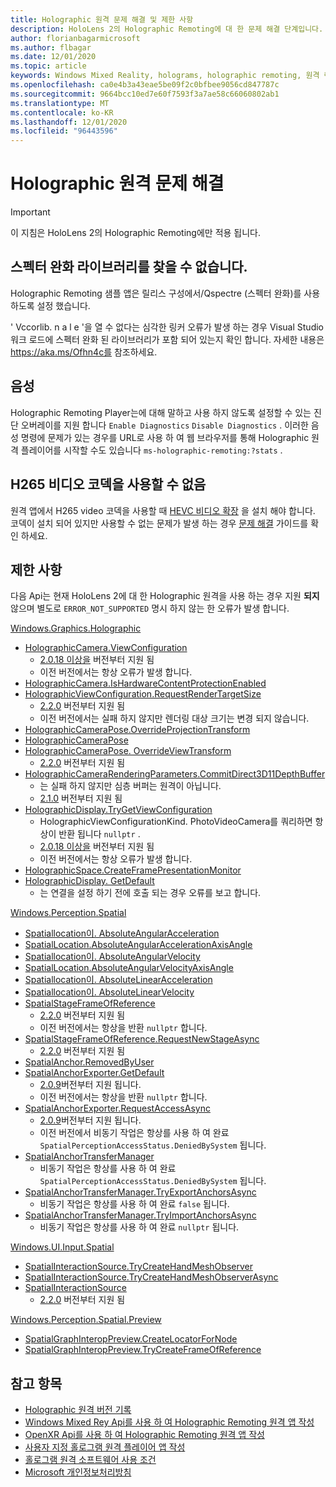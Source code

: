 ```yaml
---
title: Holographic 원격 문제 해결 및 제한 사항
description: HoloLens 2의 Holographic Remoting에 대 한 문제 해결 단계입니다.
author: florianbagarmicrosoft
ms.author: flbagar
ms.date: 12/01/2020
ms.topic: article
keywords: Windows Mixed Reality, holograms, holographic remoting, 원격 렌더링, 네트워크 렌더링, HoloLens, 원격 holograms, 문제 해결, 도움말, 혼합 현실 헤드셋, windows Mixed reality 헤드셋, 가상 현실 헤드셋
ms.openlocfilehash: ca0e4b3a43eae5be09f2c0bfbee9056cd847787c
ms.sourcegitcommit: 9664bcc10ed7e60f7593f3a7ae58c66060802ab1
ms.translationtype: MT
ms.contentlocale: ko-KR
ms.lasthandoff: 12/01/2020
ms.locfileid: "96443596"
---
```

# <a name="holographic-remoting-troubleshooting"></a>Holographic 원격 문제 해결

> [!IMPORTANT]
> 이 지침은 HoloLens 2의 Holographic Remoting에만 적용 됩니다.

## <a name="spectre-mitigated-libraries-not-found"></a>스펙터 완화 라이브러리를 찾을 수 없습니다.

Holographic Remoting 샘플 앱은 릴리스 구성에서/Qspectre (스펙터 완화)를 사용 하도록 설정 했습니다.

' Vccorlib. n a l e '을 열 수 없다는 심각한 링커 오류가 발생 하는 경우 Visual Studio 워크 로드에 스펙터 완화 된 라이브러리가 포함 되어 있는지 확인 합니다. 자세한 내용은 https://aka.ms/Ofhn4c를 참조하세요.

## <a name="speech"></a>음성

Holographic Remoting Player는에 대해 말하고 사용 하지 않도록 설정할 수 있는 진단 오버레이를 지원 합니다 ```Enable Diagnostics``` ```Disable Diagnostics``` . 이러한 음성 명령에 문제가 있는 경우를 URL로 사용 하 여 웹 브라우저를 통해 Holographic 원격 플레이어를 시작할 수도 있습니다 ```ms-holographic-remoting:?stats``` .

## <a name="h265-video-codec-not-available"></a>H265 비디오 코덱을 사용할 수 없음

원격 앱에서 H265 video 코덱을 사용할 때 [HEVC 비디오 확장](https://www.microsoft.com/p/hevc-video-extensions/9nmzlz57r3t7) 을 설치 해야 합니다. 코덱이 설치 되어 있지만 사용할 수 없는 문제가 발생 하는 경우 [문제 해결](https://docs.microsoft.com/azure/remote-rendering/resources/troubleshoot#h265-codec-not-available) 가이드를 확인 하세요.

## <a name="limitations"></a>제한 사항

다음 Api는 현재 HoloLens 2에 대 한 Holographic 원격을 사용 하는 경우 지원 **되지** 않으며 별도로 ```ERROR_NOT_SUPPORTED``` 명시 하지 않는 한 오류가 발생 합니다.

[Windows.Graphics.Holographic](https://docs.microsoft.com/uwp/api/windows.graphics.holographic)

* [HolographicCamera.ViewConfiguration](https://docs.microsoft.com/uwp/api/windows.graphics.holographic.holographiccamera.viewconfiguration)
  - [2.0.18 이상을](holographic-remoting-version-history.md#v2.0.18) 버전부터 지원 됨
  - 이전 버전에서는 항상 오류가 발생 합니다.
* [HolographicCamera.IsHardwareContentProtectionEnabled](https://docs.microsoft.com/uwp/api/windows.graphics.holographic.holographiccamera.ishardwarecontentprotectionenabled#Windows_Graphics_Holographic_HolographicCamera_IsHardwareContentProtectionEnabled)
* [HolographicViewConfiguration.RequestRenderTargetSize](https://docs.microsoft.com/uwp/api/windows.graphics.holographic.holographicviewconfiguration.requestrendertargetsize#Windows_Graphics_Holographic_HolographicViewConfiguration_RequestRenderTargetSize_Windows_Foundation_Size_)
  - [2.2.0](holographic-remoting-version-history.md#v2.2.0) 버전부터 지원 됨
  - 이전 버전에서는 실패 하지 않지만 렌더링 대상 크기는 변경 되지 않습니다.
* [HolographicCameraPose.OverrideProjectionTransform](https://docs.microsoft.com/uwp/api/windows.graphics.holographic.holographiccamerapose.overrideprojectiontransform)
* [HolographicCameraPose](https://docs.microsoft.com/uwp/api/windows.graphics.holographic.holographiccamerapose.overrideviewport)
* [HolographicCameraPose. OverrideViewTransform](https://docs.microsoft.com/uwp/api/windows.graphics.holographic.holographiccamerapose.overrideviewtransform)
  - [2.2.0](holographic-remoting-version-history.md#v2.2.0) 버전부터 지원 됨
* [HolographicCameraRenderingParameters.CommitDirect3D11DepthBuffer](https://docs.microsoft.com/uwp/api/windows.graphics.holographic.holographiccamerarenderingparameters.commitdirect3d11depthbuffer#Windows_Graphics_Holographic_HolographicCameraRenderingParameters_CommitDirect3D11DepthBuffer_Windows_Graphics_DirectX_Direct3D11_IDirect3DSurface_)
  - 는 실패 하지 않지만 심층 버퍼는 원격이 아닙니다.
  - [2.1.0](holographic-remoting-version-history.md#v2.1.0) 버전부터 지원 됨
* [HolographicDisplay.TryGetViewConfiguration](https://docs.microsoft.com/uwp/api/windows.graphics.holographic.holographicdisplay.trygetviewconfiguration)
  - HolographicViewConfigurationKind. PhotoVideoCamera를 쿼리하면 항상이 반환 됩니다 ```nullptr``` .
  - [2.0.18 이상을](holographic-remoting-version-history.md#v2.0.18) 버전부터 지원 됨
  - 이전 버전에서는 항상 오류가 발생 합니다.
* [HolographicSpace.CreateFramePresentationMonitor](https://docs.microsoft.com/uwp/api/windows.graphics.holographic.holographicspace.createframepresentationmonitor)
* [HolographicDisplay. GetDefault](https://docs.microsoft.com/uwp/api/windows.graphics.holographic.holographicdisplay.getdefault#Windows_Graphics_Holographic_HolographicDisplay_GetDefault)
  - 는 연결을 설정 하기 전에 호출 되는 경우 오류를 보고 합니다.


[Windows.Perception.Spatial](https://docs.microsoft.com/uwp/api/windows.perception.spatial)

* [Spatiallocation이. AbsoluteAngularAcceleration](https://docs.microsoft.com/uwp/api/windows.perception.spatial.spatiallocation.absoluteangularacceleration)
* [SpatialLocation.AbsoluteAngularAccelerationAxisAngle](https://docs.microsoft.com/uwp/api/windows.perception.spatial.spatiallocation.absoluteangularaccelerationaxisangle)
* [Spatiallocation이. AbsoluteAngularVelocity](https://docs.microsoft.com/uwp/api/windows.perception.spatial.spatiallocation.absoluteangularvelocity)
* [SpatialLocation.AbsoluteAngularVelocityAxisAngle](https://docs.microsoft.com/uwp/api/windows.perception.spatial.spatiallocation.absoluteangularvelocityaxisangle)
* [Spatiallocation이. AbsoluteLinearAcceleration](https://docs.microsoft.com/uwp/api/windows.perception.spatial.spatiallocation.absolutelinearacceleration)
* [Spatiallocation이. AbsoluteLinearVelocity](https://docs.microsoft.com/uwp/api/windows.perception.spatial.spatiallocation.absolutelinearvelocity)
* [SpatialStageFrameOfReference](https://docs.microsoft.com/uwp/api/windows.perception.spatial.spatialstageframeofreference.current)
  - [2.2.0](holographic-remoting-version-history.md#v2.2.0) 버전부터 지원 됨
  - 이전 버전에서는 항상을 반환 ```nullptr``` 합니다.
* [SpatialStageFrameOfReference.RequestNewStageAsync](https://docs.microsoft.com/uwp/api/windows.perception.spatial.spatialstageframeofreference.requestnewstageasync)
  - [2.2.0](holographic-remoting-version-history.md#v2.2.0) 버전부터 지원 됨
* [SpatialAnchor.RemovedByUser](https://docs.microsoft.com/uwp/api/windows.perception.spatial.spatialanchor.removedbyuser)
* [SpatialAnchorExporter.GetDefault](https://docs.microsoft.com/uwp/api/windows.perception.spatial.spatialanchorexporter.getdefault
)
  - [2.0.9](holographic-remoting-version-history.md#v2.0.9)버전부터 지원 됩니다. 
  - 이전 버전에서는 항상을 반환 ```nullptr``` 합니다. 
* [SpatialAnchorExporter.RequestAccessAsync](https://docs.microsoft.com/uwp/api/windows.perception.spatial.spatialanchorexporter.requestaccessasync
)
  - [2.0.9](holographic-remoting-version-history.md#v2.0.9)버전부터 지원 됩니다. 
  - 이전 버전에서 비동기 작업은 항상를 사용 하 여 완료 ```SpatialPerceptionAccessStatus.DeniedBySystem``` 됩니다.
* [SpatialAnchorTransferManager](https://docs.microsoft.com/uwp/api/windows.perception.spatial.spatialanchortransfermanager.requestaccessasync#Windows_Perception_Spatial_SpatialAnchorTransferManager_RequestAccessAsync)
  - 비동기 작업은 항상를 사용 하 여 완료 ```SpatialPerceptionAccessStatus.DeniedBySystem``` 됩니다.
* [SpatialAnchorTransferManager.TryExportAnchorsAsync](https://docs.microsoft.com/uwp/api/windows.perception.spatial.spatialanchortransfermanager.tryexportanchorsasync#Windows_Perception_Spatial_SpatialAnchorTransferManager_TryExportAnchorsAsync_Windows_Foundation_Collections_IIterable_Windows_Foundation_Collections_IKeyValuePair_System_String_Windows_Perception_Spatial_SpatialAnchor___Windows_Storage_Streams_IOutputStream_)
  - 비동기 작업은 항상를 사용 하 여 완료 ```false``` 됩니다.
* [SpatialAnchorTransferManager.TryImportAnchorsAsync](https://docs.microsoft.com/uwp/api/windows.perception.spatial.spatialanchortransfermanager.tryimportanchorsasync
)
  - 비동기 작업은 항상를 사용 하 여 완료 ```nullptr``` 됩니다.

[Windows.UI.Input.Spatial](https://docs.microsoft.com/uwp/api/windows.ui.input.spatial)

* [SpatialInteractionSource.TryCreateHandMeshObserver](https://docs.microsoft.com/uwp/api/windows.ui.input.spatial.spatialinteractionsource.trycreatehandmeshobserver#Windows_UI_Input_Spatial_SpatialInteractionSource_TryCreateHandMeshObserver)
* [SpatialInteractionSource.TryCreateHandMeshObserverAsync](https://docs.microsoft.com/uwp/api/windows.ui.input.spatial.spatialinteractionsource.trycreatehandmeshobserverasync)
* [SpatialInteractionSource](https://docs.microsoft.com/uwp/api/windows.ui.input.spatial.spatialinteractionsource.controller#Windows_UI_Input_Spatial_SpatialInteractionSource_Controller)
  - [2.2.0](holographic-remoting-version-history.md#v2.2.0) 버전부터 지원 됨

[Windows.Perception.Spatial.Preview](https://docs.microsoft.com/uwp/api/windows.perception.spatial.preview)

* [SpatialGraphInteropPreview.CreateLocatorForNode](https://docs.microsoft.com/uwp/api/windows.perception.spatial.preview.spatialgraphinteroppreview.createlocatorfornode)
* [SpatialGraphInteropPreview.TryCreateFrameOfReference](https://docs.microsoft.com/uwp/api/windows.perception.spatial.preview.spatialgraphinteroppreview.trycreateframeofreference)

## <a name="see-also"></a>참고 항목
* [Holographic 원격 버전 기록](holographic-remoting-version-history.md)
* [Windows Mixed Rey Api를 사용 하 여 Holographic Remoting 원격 앱 작성](holographic-remoting-create-remote-wmr.md)
* [OpenXR Api를 사용 하 여 Holographic Remoting 원격 앱 작성](holographic-remoting-create-remote-openxr.md)
* [사용자 지정 홀로그램 원격 플레이어 앱 작성](holographic-remoting-create-player.md)
* [홀로그램 원격 소프트웨어 사용 조건](https://docs.microsoft.com/legal/mixed-reality/microsoft-holographic-remoting-software-license-terms)
* [Microsoft 개인정보처리방침](https://go.microsoft.com/fwlink/?LinkId=521839)

